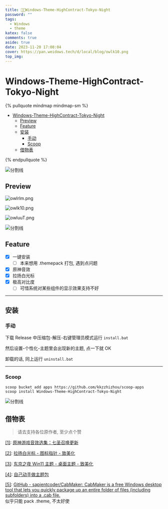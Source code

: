 ```yaml
---
title: 🏳️‍🌈Windows-Theme-HighContract-Tokyo-Night
password: ""
tags:
  - Windows
  - theme
katex: false
comments: true
aside: true
date: 2023-11-20 17:08:04
cover: https://pan.weidows.tech/d/local/blog/owlk10.png
top_img:
---
```


# Windows-Theme-HighContract-Tokyo-Night

<!--
 * @?: *********************************************************************
 * @Author: Weidows
 * @LastEditors: Weidows
 * @LastEditTime: 2024-08-06 15:44:32
 * @FilePath: \Blog-private\source\_posts\system\Windows-Theme-HighContract-Tokyo-Night\README.md
 * @Description:
 * @!: *********************************************************************
-->

{% pullquote mindmap mindmap-sm %}

- [Windows-Theme-HighContract-Tokyo-Night](#windows-theme-highcontract-tokyo-night)
  - [Preview](#preview)
  - [Feature](#feature)
  - [安装](#安装)
    - [手动](#手动)
    - [Scoop](#scoop)
  - [借物表](#借物表)

{% endpullquote %}

<a>![分割线](https://cdn.jsdelivr.net/gh/Weidows/Weidows/image/divider.png)</a>

## Preview

![owlrlm.png](https://pan.weidows.tech/d/local/blog/owlrlm.png)

![owlk10.png](https://pan.weidows.tech/d/local/blog/owlk10.png)

![owluuT.png](https://pan.weidows.tech/d/local/blog/owluuT.png)

<a>![分割线](https://cdn.jsdelivr.net/gh/Weidows/Weidows/image/divider.png)</a>

## Feature

- [x] 一键安装
  - [ ] 本来想用 .themepack 打包, 遇到点问题
- [x] 原神音效
- [x] 拉扬白光标
- [x] 极高对比度
  - [ ] 可惜系统对某些组件的显示效果支持不好

---

## 安装

### 手动

下载 Release 中压缩包-解压-右键管理员模式运行 `install.bat`

然后设置-个性化-主题里会出现新的主题, 点一下就 OK

卸载的话, 同上运行 `uninstall.bat`

---

### Scoop

```
scoop bucket add apps https://github.com/kkzzhizhou/scoop-apps
scoop install Windows-Theme-HighContract-Tokyo-Night
```

<a>![分割线](https://cdn.jsdelivr.net/gh/Weidows/Weidows/image/divider.png)</a>

## 借物表

> 请去支持各位原作者, 至少点个赞

<a name='cite_note-1' href='#cite_ref-1'>[1]</a>: [原神游戏音效选集：七圣召唤更新](https://www.bilibili.com/video/BV1Ls4y1B7mB)

<a name='cite_note-2' href='#cite_ref-2'>[2]</a>: [拉扬白光标 - 图标指针 - 致美化](https://zhutix.com/ico/layan-white-cus/)

<a name='cite_note-3' href='#cite_ref-3'>[3]</a>: [东京之夜 Win11 主题 - 桌面主题 - 致美化](https://zhutix.com/pc/tokyo-night-vs/)

<a name='cite_note-4' href='#cite_ref-4'>[4]</a>: [自己动手做主题包](https://meta.appinn.net/t/topic/27800)

<a name='cite_note-5' href='#cite_ref-5'>[5]</a>: [GitHub - sapientcoder/CabMaker: CabMaker is a free Windows desktop tool that lets you quickly package up an entire folder of files (including subfolders) into a .cab file.](https://github.com/sapientcoder/CabMaker/) \
似乎只能 pack .theme, 不太好使
